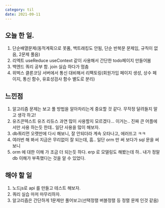```yaml
---
category: til
date: 2021-09-11
---
```


## 오늘 한 일.

1. 단순배열문제(동적계획으로 못품, 백트래킹도 안됨, 단순 반복문 문제임, 규칙이 없음, 2문제 풀음)
2. 리엑트 useReduce useContext 같이 사용해서 간단한 todo페이지 만들어봄
3. 백엔드 쿼리 공부 함. join 실습 하다가 멈춤
4. 위벅스 클론코딩 서버에서 통신 대비해서 리팩토링(회원가입 페이지 생성, 상수 페이지, 통신 함수, 유효성검사 함수 별도로 분리)

## 느낀점

1. 알고리즘 문제는 보고 풀 방법을 알아차리는게 중요할 것 같다. 무작정 달려들지 말고 생각 하고!
2. 유즈콘텍스트 유즈 리듀스 과연 많이 사용할지 모르겠다... 이거는.. 진짜 큰 어플에서만 사용 하는듯 한데.. 일단 사용을 많이 해보자.
3. db쿼리먼 오랫만에 다시 해보니, 잘 안되더라 계속 오타나고, 에러뜨고 ㅋㅋ
4. 여러번 해 봐서 지금은 무리없이 잘 되는데, 흠.. 일단 orm 만 써 보다가 sql 문을 써 보니
5. orm 에 대한 이해 가 조금 더 되는듯 하다. erp 로 모델링도 해봤는데 하.. 내가 정말 db 이해가 부족했다는 것을 알 수 있었다.

## 해야 할 일

1. 노드js로 api 를 만들고 테스트 해보자.
2. 쿼리 실습 마저 마무리하자.
3. 알고리즘은 간단하게 1문제만 풀어보고(선택정렬 버블정렬 등 정렬 문제 인것 같음)
